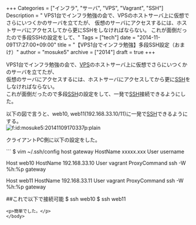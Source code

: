 +++
Categories = ["インフラ", "サーバ", "VPS", "Vagrant", "SSH"]
Description = " VPS1台でインフラ勉強の会で、VPSのホストサーバ上に仮想でさらにいつくかのサーバを立てたが、 仮想のサーバにアクセスするには、ホストサーバにアクセスしてから更にSSHをしなければならない。 これが面倒だったので多段SSHの設定をして、"
Tags = ["tech"]
date = "2014-11-09T17:27:00+09:00"
title = "【VPS1台でインフラ勉強】多段SSH設定（おまけ）"
author = "mosuke5"
archive = ["2014"]
draft = true
+++

<body>
<p>VPS1台でインフラ勉強の会で、<a class="keyword" href="http://d.hatena.ne.jp/keyword/VPS">VPS</a>のホストサーバ上に仮想でさらにいつくかのサーバを立てたが、<br>
仮想のサーバにアクセスするには、ホストサーバにアクセスしてから更に<a class="keyword" href="http://d.hatena.ne.jp/keyword/SSH">SSH</a>をしなければならない。<br>
これが面倒だったので多段<a class="keyword" href="http://d.hatena.ne.jp/keyword/SSH">SSH</a>の設定をして、一発で<a class="keyword" href="http://d.hatena.ne.jp/keyword/SSH">SSH</a>接続できるようにした。</p>
<p>以下の図で言うと、web10, web11(192.168.33.10/11)に一発で<a class="keyword" href="http://d.hatena.ne.jp/keyword/SSH">SSH</a>できるようにする。<br>
<span itemscope itemtype="http://schema.org/Photograph"><img src="https://cdn-ak.f.st-hatena.com/images/fotolife/m/mosuke5/20141109/20141109170337.png" alt="f:id:mosuke5:20141109170337p:plain" title="f:id:mosuke5:20141109170337p:plain" class="hatena-fotolife" itemprop="image"></span></p>
<p>クライアントPC側に以下の設定をした。</p>
```
$ vim ~/.ssh/config
host gateway
    HostName xxxxx.xxx
    User username

Host web10
    HostName 192.168.33.10
    User vagrant
    ProxyCommand ssh -W %h:%p gateway

Host web11
    HostName 192.168.33.11
    User vagrant
    ProxyCommand ssh -W %h:%p gateway

##これで以下で接続可能
$ ssh web10
$ ssh  web11 
```
<p>簡単でした。</p>
</body>
